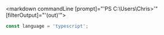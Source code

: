 <markdown
  commandLine
  [prompt]="'PS C:\Users\Chris>'"
  [filterOutput]="'(out)'">

```typescript
const language = 'typescript';
```

</markdown>